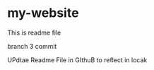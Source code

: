 # my-website

This is readme file

branch 3 commit


UPdtae Readme File in GIthuB to reflect in locak 
